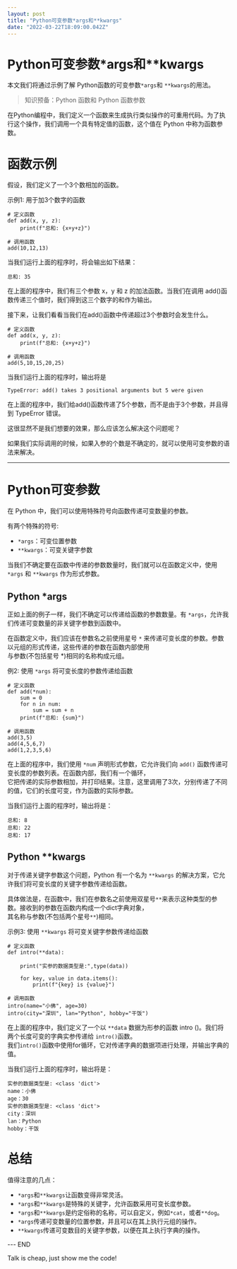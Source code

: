 ```yaml
---
layout: post
title: "Python可变参数*args和**kwargs"
date: "2022-03-22T18:09:00.042Z"
---
```

Python可变参数\*args和\*\*kwargs
===========================

本文我们将通过示例了解 Python函数的可变参数`*args`和 `**kwargs`的用法。

> 知识预备：Python 函数和 Python 函数参数

在Python编程中，我们定义一个函数来生成执行类似操作的可重用代码。为了执行这个操作，我们调用一个具有特定值的函数，这个值在 Python 中称为函数参数。

函数示例
====

假设，我们定义了一个3个数相加的函数。

示例1: 用于加3个数字的函数

    # 定义函数
    def add(x, y, z):
        print(f"总和: {x+y+z}")
    
    # 调用函数
    add(10,12,13)
    

当我们运行上面的程序时，将会输出如下结果：

    总和: 35
    

在上面的程序中，我们有三个参数 x，y 和 z 的加法函数。当我们在调用 add()函数传递三个值时，我们得到这三个数字的和作为输出。

接下来，让我们看看当我们在add()函数中传递超过3个参数时会发生什么。

    # 定义函数
    def add(x, y, z):
        print(f"总和: {x+y+z}")
    
    # 调用函数
    add(5,10,15,20,25)
    

当我们运行上面的程序时，输出将是

    TypeError: add() takes 3 positional arguments but 5 were given
    

在上面的程序中，我们给add()函数传递了5个参数，而不是由于3个参数，并且得到 TypeError 错误。

这很显然不是我们想要的效果，那么应该怎么解决这个问题呢？

如果我们实际调用的时候，如果入参的个数是不确定的，就可以使用可变参数的语法来解决。

* * *

Python可变参数
==========

在 Python 中，我们可以使用特殊符号向函数传递可变数量的参数。

有两个特殊的符号:

*   `*args`：可变位置参数
*   `**kwargs`：可变关键字参数

当我们不确定要在函数中传递的参数数量时，我们就可以在函数定义中，使用 `*args` 和 `**kwargs` 作为形式参数。

Python \*args
-------------

正如上面的例子一样，我们不确定可以传递给函数的参数数量。有 `*args`，允许我们传递可变数量的非关键字参数到函数中。

在函数定义中，我们应该在参数名之前使用星号 `*` 来传递可变长度的参数。参数以元组的形式传递，这些传递的参数在函数内部使用  
与参数(不包括星号 \*)相同的名称构成元组。

例2: 使用 `*args` 将可变长度的参数传递给函数

    # 定义函数
    def add(*num):
        sum = 0
        for n in num:
            sum = sum + n
        print(f"总和: {sum}")
    
    # 调用函数
    add(3,5)
    add(4,5,6,7)
    add(1,2,3,5,6)
    

在上面的程序中，我们使用 `*num` 声明形式参数，它允许我们向 `add()` 函数传递可变长度的参数列表。在函数内部，我们有一个循环，  
它把传递的实际参数相加，并打印结果。注意，这里调用了3次，分别传递了不同的值，它们的长度可变，作为函数的实际参数。

当我们运行上面的程序时，输出将是：

    总和: 8
    总和: 22
    总和: 17
    

Python \*\*kwargs
-----------------

对于传递关键字参数这个问题，Python 有一个名为 `**kwargs` 的解决方案，它允许我们将可变长度的关键字参数传递给函数。

具体做法是，在函数中，我们在参数名之前使用双星号`**`来表示这种类型的参数。接收到的参数在函数内构成一个dict字典对象，  
其名称与参数(不包括两个星号`**`)相同。

示例3: 使用 `**kwargs` 将可变关键字参数传递给函数

    # 定义函数
    def intro(**data):
    
        print("实参的数据类型是:",type(data))
    
        for key, value in data.items():
            print(f"{key} is {value}")
    
    # 调用函数
    intro(name="小佛", age=30)
    intro(city="深圳", lan="Python", hobby="干饭")
    

在上面的程序中，我们定义了一个以 `**data` 数据为形参的函数 intro ()。我们将两个长度可变的字典实参传递给 `intro()`函数。  
我们`intro()`函数中使用for循环，它对传递字典的数据项进行处理，并输出字典的值。

当我们运行上面的程序时，输出将是：

    实参的数据类型是: <class 'dict'>
    name：小佛
    age：30
    实参的数据类型是: <class 'dict'>
    city：深圳
    lan：Python
    hobby：干饭
    

总结
==

值得注意的几点：

*   `*args`和`**kwargs`让函数变得非常灵活。
*   `*args`和`**kwargs`是特殊的关键字，允许函数采用可变长度参数。
*   `*args`和`**kwargs`是约定俗称的名称，可以自定义，例如`*cat`，或者`**dog`。
*   `*args`传递可变数量的位置参数，并且可以在其上执行元组的操作。
*   `**kwargs`传递可变数目的关键字参数，以便在其上执行字典的操作。

\--- END

Talk is cheap, just show me the code!